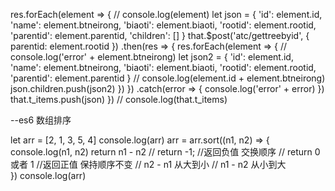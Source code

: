 res.forEach(element => {
          // console.log(element)
          let json =
          {
            'id': element.id,
            'name': element.btneirong,
            'biaoti': element.biaoti,
            'rootid': element.rootid,
            'parentid': element.parentid,
            'children': []
          }
          that.$post('atc/gettreebyid', { parentid: element.rootid })
            .then(res => {
              res.forEach(element => {
                // console.log('error' + element.btneirong)
                let json2 =
                {
                  'id': element.id,
                  'name': element.btneirong,
                  'biaoti': element.biaoti,
                  'rootid': element.rootid,
                  'parentid': element.parentid
                }
                // console.log(element.id + element.btneirong)
                json.children.push(json2)
              })
            })
            .catch(error => {
              console.log('error' + error)
            })
          that.t_items.push(json)
        })
        // console.log(that.t_items)


--es6 数组排序

let arr = [2, 1, 3, 5, 4]
console.log(arr)
arr = arr.sort((n1, n2) => {
  console.log(n1, n2)
  return n1 - n2
  // return -1; //返回负值  交换顺序
  // return 0 或者 1   //返回正值   保持顺序不变
  // n2 - n1  从大到小
  // n1 - n2  从小到大         
})
console.log(arr)